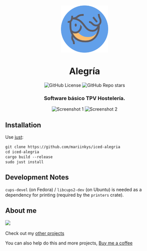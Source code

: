 <div align="center">
  <br>
  <img src="./resources/icons/hicolor/scalable/apps/icon.svg" width="150" />
  <h1>Alegría</h1>

  ![GitHub License](https://img.shields.io/github/license/mariinkys/iced-alegria)
  ![GitHub Repo stars](https://img.shields.io/github/stars/mariinkys/iced-alegria)


  <h3>Software básico TPV Hostelería.</h3>

  <img alt="Screenshot 1" src="./screenshots/screenshot1.png"/>
  <img alt="Screenshot 2" src="./screenshots/screenshot2.png"/>

</div>

## Installation

Use [just](https://github.com/casey/just):

```
git clone https://github.com/mariinkys/iced-alegria
cd iced-alegria
cargo build --release
sudo just install
```

## Development Notes

`cups-devel` (on Fedora) / `libcups2-dev` (on Ubuntu) is needed as a dependency for printing (required by the `printers` crate). 

## About me

<a href="https://github.com/iced-rs/iced">
  <img src="https://gist.githubusercontent.com/hecrj/ad7ecd38f6e47ff3688a38c79fd108f0/raw/74384875ecbad02ae2a926425e9bcafd0695bade/color.svg" width="130px">
</a>

<p></p>

Check out my [other projects](https://github.com/mariinkys) 

You can also help do this and more projects, [Buy me a coffee](https://www.buymeacoffee.com/mariinkys)
